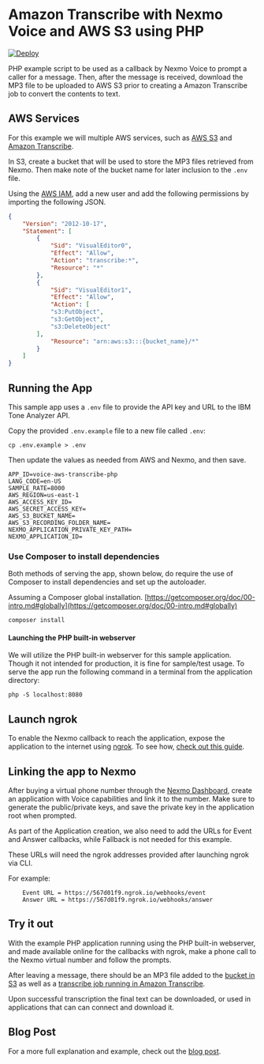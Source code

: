 # Amazon Transcribe with Nexmo Voice and AWS S3 using PHP

[![Deploy](https://www.herokucdn.com/deploy/button.svg)](https://nexmo.dev/aws-nexmo-transcribe-php)

PHP example script to be used as a callback by Nexmo Voice to prompt a caller for a message. Then, after the message is received, download the MP3 file to be uploaded to AWS S3 prior to creating a Amazon Transcribe job to convert the contents to text.

## AWS Services

For this example we will multiple AWS services, such as [AWS S3](https://aws.amazon.com/s3/) and [Amazon Transcribe](https://aws.amazon.com/transcribe/).

In S3, create a bucket that will be used to store the MP3 files retrieved from Nexmo. Then make note of the bucket name for later inclusion to the `.env` file.

Using the [AWS IAM](https://aws.amazon.com/iam/), add a new user and add the following permissions by importing the following JSON.

```json
{
    "Version": "2012-10-17",
    "Statement": [
        {
            "Sid": "VisualEditor0",
            "Effect": "Allow",
            "Action": "transcribe:*",
            "Resource": "*"
        },
        {
            "Sid": "VisualEditor1",
            "Effect": "Allow",
            "Action": [
            "s3:PutObject",
            "s3:GetObject",
            "s3:DeleteObject"
        ],
            "Resource": "arn:aws:s3:::{bucket_name}/*"
        }
    ]
}
```


## Running the App

This sample app uses a `.env` file to provide the API key and URL to the IBM Tone Analyzer API.

Copy the provided `.env.example` file to a new file called `.env`:

```
cp .env.example > .env
```

Then update the values as needed from AWS and Nexmo, and then save.

```
APP_ID=voice-aws-transcribe-php
LANG_CODE=en-US
SAMPLE_RATE=8000
AWS_REGION=us-east-1
AWS_ACCESS_KEY_ID=
AWS_SECRET_ACCESS_KEY=
AWS_S3_BUCKET_NAME=
AWS_S3_RECORDING_FOLDER_NAME=
NEXMO_APPLICATION_PRIVATE_KEY_PATH=
NEXMO_APPLICATION_ID=
```

### Use Composer to install dependencies

Both methods of serving the app, shown below, do require the use of Composer to install dependencies and set up the autoloader.

Assuming a Composer global installation. [https://getcomposer.org/doc/00-intro.md#globally](https://getcomposer.org/doc/00-intro.md#globally)

```
composer install
```

#### Launching the PHP built-in webserver

We will utilize the PHP built-in webserver for this sample application. Though it not intended for production, it is fine for sample/test usage. To serve the app run the following command in a terminal from the application directory:

```
php -S localhost:8080
```

## Launch ngrok
To enable the Nexmo callback to reach the application, expose the application to the internet using [ngrok](https://ngrok.com/). To see how, [check out this guide](https://www.nexmo.com/blog/2017/07/04/local-development-nexmo-ngrok-tunnel-dr/).

## Linking the app to Nexmo

After buying a virtual phone number through the [Nexmo Dashboard](https://dashboard.nexmo.com/buy-numbers), create an application with Voice capabilities and link it to the number. Make sure to generate the public/private keys, and save the private key in the application root when prompted.

As part of the Application creation, we also need to add the URLs for Event and Answer callbacks, while Fallback is not needed for this example.

These URLs will need the ngrok addresses provided after launching ngrok via CLI.

For example:
```
    Event URL = https://567d01f9.ngrok.io/webhooks/event
    Answer URL = https://567d01f9.ngrok.io/webhooks/answer
```

## Try it out

With the example PHP application running using the PHP built-in webserver, and made available online for the callbacks with ngrok, make a phone call to the Nexmo virtual number and follow the prompts.

After leaving a message, there should be an MP3 file added to the [bucket in S3](https://s3.console.aws.amazon.com/s3/) as well as a [transcribe job running in Amazon Transcribe](https://console.aws.amazon.com/transcribe/).

Upon successful transcription the final text can be downloaded, or used in applications that can can connect and download it.

## Blog Post

For a more full explanation and example, check out the [blog post](https://www.nexmo.com/blog).

